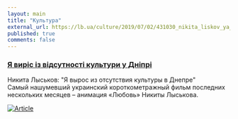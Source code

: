 ```yaml
---
layout: main
title: "Культура"
external_url: https://lb.ua/culture/2019/07/02/431030_nikita_liskov_ya_viros.html
published: true
comments: false
---
```


### [Я виріс із відсутності культури у Дніпрі](https://lb.ua/culture/2019/07/02/431030_nikita_liskov_ya_viros.html)

Никита Лыськов: "Я вырос из отсутствия культуры в Днепре"  
Самый нашумевший украинский короткометражный фильм последних нескольких месяцев – анимация «Любовь» Никиты Лыськова.

<a href="https://lb.ua/culture/2019/07/02/431030_nikita_liskov_ya_viros.html">![Article](https://i.lb.ua/096/28/5d1b3f07345da.jpeg)</a>
